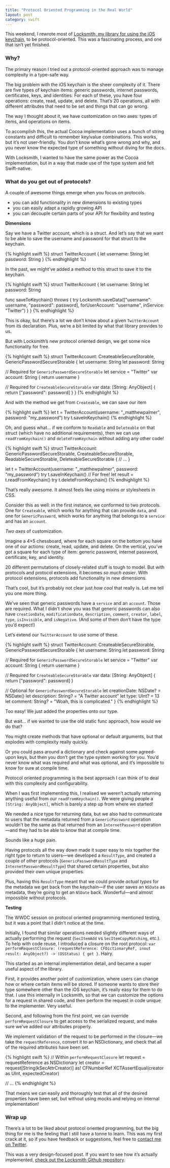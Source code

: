 ```yaml
---
title: "Protocol Oriented Programming in the Real World"
layout: post
category: swift
---
```


This weekend, I rewrote most of [Locksmith, my library for using the iOS keychain,][ls] to be protocol-oriented. This was a fascinating process, and one that isn’t yet finished.

### Why?

The primary reason I tried out a protocol-oriented approach was to manage complexity in a type-safe way.

The big problem with the iOS keychain is the sheer complexity of it. There are five types of keychain items: generic passwords, internet passwords, certificates, keys, and identities. For each of these, you have four operations: create, read, update, and delete. That’s 20 operations, all with different attributes that need to be set and things that can go wrong.

The way I thought about it, we have customization on two axes: types of items, and operations on items.

To accomplish this, the actual Cocoa implementation uses a bunch of string constants and difficult to remember key/value combinations. 
This works, but it’s not user-friendly. You don’t know what’s gone wrong and why, and you never know the expected type of something without diving for the docs.

With Locksmith, I wanted to have the same power as the Cocoa implementation, but in a way that made use of the type system and felt Swift-native.

### What do you get out of protocols?

A couple of awesome things emerge when you focus on protocols

* you can add functionality in new dimensions to existing types
* you can easily adapt a rapidly growing API
* you can decouple certain parts of your API for flexibility and testing

**Dimensions**

Say we have a Twitter account, which is a struct. And let’s say that we want to be able to save the username and password for that struct to the keychain. 

{% highlight swift %}
struct TwitterAccount {
  let username: String
  let password: String
}
{% endhighlight %}

In the past, we might’ve added a method to this struct to save it to the keychain.

{% highlight swift %}
struct TwitterAccount {
  let username: String
  let password: String

  func saveToKeychain() throws {
    try Locksmith.saveData(["username": username, "password": password], forUserAccount: "username", inService: "Twitter")
  }
}
{% endhighlight %}

This is okay, but there’s a lot we don’t know about a given `TwitterAccount` from its declaration. Plus, we’re a bit limited by what that library provides to us.

But with Locksmith’s new protocol oriented design, we get some nice functionality for free.

{% highlight swift %}
struct TwitterAccount: CreateableSecureStorable, GenericPasswordSecureStorable {
  let username: String
  let password: String

  // Required for `GenericPasswordSecureStorable`
  let service = "Twitter"
  var account: String { return username }

  // Required for `CreateableSecureStorable`
  var data: [String: AnyObject] {
    return ["password": password]
  }
}
{% endhighlight %}

And with the method we get from `Createable`, we can save our item

{% highlight swift %}
let t = TwitterAccount(username: "_matthewpalmer", password: "my_password")
try t.saveInKeychain()
{% endhighlight %}

Oh, and guess what… if we conform to `Readable` and `Deleteable` on that struct (which have no additional requirements), then we can use `readFromKeychain()` and `deleteFromKeychain` without adding any other code!

{% highlight swift %}
struct TwitterAccount: GenericPasswordSecureStorable,
                       CreateableSecureStorable,
                       ReadableSecureStorable,
                       DeleteableSecureStorable {
  // ...
}

let t = TwitterAccount(username: "_matthewpalmer", password: "my_password")
try t.saveInKeychain()
// For free!
let result = t.readFromKeychain()
try t.deleteFromKeychain()
{% endhighlight %}

That’s really awesome. It almost feels like using mixins or stylesheets in CSS.

Consider this as well: in the first instance, we conformed to two protocols. One for `Createable`, which works for anything that can provide `data`, and one for `GenericPassword`, which works for anything that belongs to a `service` and has an `account`.

*Two axes* of customization.

Imagine a 4×5 chessboard, where for each square on the bottom you have one of our actions: create, read, update, and delete. On the vertical, you’ve got a square for each type of item: generic password, internet password, certificate, key, and identity.

20 different permutations of closely-related stuff is tough to model. But with protocols and protocol extensions, it becomes *so much easier*. With protocol extensions, protocols add functionality in new dimensions.

That’s cool, but it’s probably not clear just *how cool* that really is. Let me tell you one more thing.

We’ve seen that generic passwords have a `service` and an `account`. Those are required. What I didn’t show you was that generic passwords can also have `creationDate`, `modificationDate`, `description`, `comment`, `creator`, `label`, `type`, `isInvisible`, and `isNegative`. (And some of them don’t have the type you’d expect!)

Let’s extend our `TwitterAccount` to use some of these.

{% highlight swift %}
struct TwitterAccount: CreateableSecureStorable, GenericPasswordSecureStorable {
  let username: String
  let password: String

  // Required for `GenericPasswordSecureStorable`
  let service = "Twitter"
  var account: String { return username }

  // Required for `CreateableSecureStorable`
  var data: [String: AnyObject] {
    return ["password": password]
  }

  // Optional for `GenericPasswordSecureStorable`
  let creationDate: NSDate? = NSDate()
  let description: String? = "A Twitter account"
  let type: UInt? = 13
  let comment: String? = "Woah, this is complicated."
}
{% endhighlight %}

Too easy! We just added the properties onto our type.

But wait… if we wanted to use the old static func approach, how would we do that?

You might create methods that have optional or default arguments, but that explodes with complexity really quickly.

Or you could pass around a dictionary and check against some agreed-upon keys, but then you don’t get the type system working for you. You’d never know what was required and what was optional, and it’s impossible to know for sure at compile time.

Protocol oriented programming is the best approach I can think of to deal with this complexity and configurability.

When I was first implementing this, I realised we weren’t actually returning anything useful from our `readFromKeychain()`. We were giving people a `[String: AnyObject]`, which is barely a step up from where we started!

We needed a nice type for returning data, but we also had to communicate to users that the metadata returned from a `GenericPassword` operation wouldn’t be the same as that returned from an `InternetPassword` operation—and they had to be able to know that at compile time.

Sounds like a huge pain.

Having protocols all the way down made it super easy to mix together the right type to return to users—we developed a `ResultType`, and created a couple of other protocols (`GenericPasswordResultType` and `InternetPasswordResultType`) that shared certain properties, but also provided their own unique properties.

Plus, having this `ResultType` meant that we could provide *actual types* for the metadata we get back from the keychain—if the user saves an `NSDate` as metadata, they’re going to get an `NSDate` back. Wonderful—and almost impossible without protocols.

**Testing**

The WWDC session on protocol oriented programming mentioned testing, but it was a point that I didn’t notice at the time.

Initially, I found that similar operations needed slightly different ways of actually performing the request (`SecItemAdd` vs `SecItemCopyMatching`, etc.). To help with code reuse, I introduced a closure on the root protocol: `var performRequestClosure: (requestReference: CFDictionaryRef, inout result: AnyObject?) -> (OSStatus) { get }`. Hairy.

This started as an internal implementation detail, and became a super useful aspect of the library.

First, it provides another point of customization, where users can change how or where certain items will be stored. If someone wants to store their type somewhere other than the iOS keychain, it’s really easy for them to do that. I use this internally in Locksmith, so that we can customize the options for a request in shared code, and then perform the request in code unique to the implementer. Very useful.

Second, and following from the first point, we can override `performRequestClosure` to get access to the serialized request, and make sure we’ve added our attributes properly.

We implement validation of the request to be performed in the closure—we take the `requestReference`, convert it to an NSDictionary, and check that all of the required attributes have been set.

{% highlight swift %}
// Within `performRequestClosure`
let request = requestReference as NSDictionary
let creator = request[String(kSecAttrCreator)] as! CFNumberRef
XCTAssertEqual(creator as UInt, expectedCreator)

// ...
{% endhighlight %}

That means we can easily and thoroughly test that all of the desired properties have been set, but without using mocks and relying on internal implementation!

### Wrap up

There’s a lot to be liked about protocol oriented programming, but the big thing for me is the feeling that I still have a tonne to learn. This was my first crack at it, so if you have feedback or suggestions, feel free to [contact me on Twitter][tw].

This was a very design-focused post. If you want to see how it’s actually implemented, [check out the Locksmith Github repository][ls].

[ls]: http://github.com/matthewpalmer/Locksmith
[tw]: http://twitter.com/_matthewpalmer

